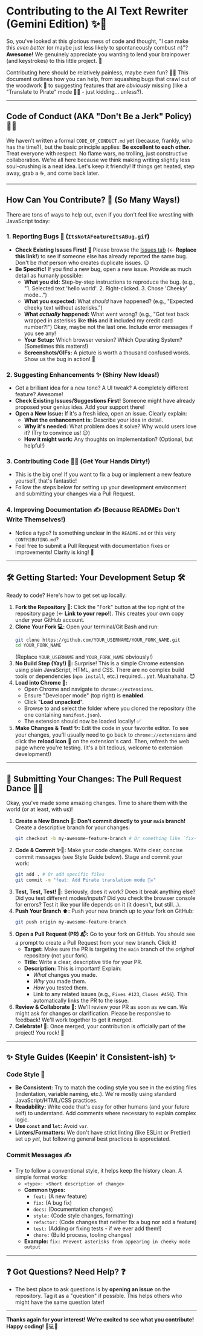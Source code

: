 # Contributing to the AI Text Rewriter (Gemini Edition) ✨🎉

So, you've looked at this glorious mess of code and thought, "I can make this *even better* (or maybe just less likely to spontaneously combust 🔥)"? **Awesome!** We genuinely appreciate you wanting to lend your brainpower (and keystrokes) to this little project. 🙏

Contributing here should be relatively painless, maybe even fun? 🤷‍♀️ This document outlines how you can help, from squashing bugs that crawl out of the woodwork 🐛 to suggesting features that are *obviously* missing (like a "Translate to Pirate" mode 🏴‍☠️ - just kidding... unless?).

---

## Code of Conduct (AKA "Don't Be a Jerk" Policy) 🤝💖

We haven't written a formal `CODE_OF_CONDUCT.md` yet (because, frankly, who has the time?), but the basic principle applies: **Be excellent to each other.** Treat everyone with respect. No flame wars, no trolling, just constructive collaboration. We're all here because we think making writing slightly less soul-crushing is a neat idea. Let's keep it friendly! If things get heated, step away, grab a ☕, and come back later.

---

## How Can You Contribute? 🤔 (So Many Ways!)

There are tons of ways to help out, even if you don't feel like wrestling with JavaScript today:

### 1. Reporting Bugs 🐞 (`ItsNotAFeatureItsABug.gif`)

*   **Check Existing Issues First!** 🧐 Please browse the [Issues tab](https://github.com/YOUR_USERNAME/YOUR_REPO_NAME/issues) (<- **Replace this link!**) to see if someone else has already reported the same bug. Don't be *that* person who creates duplicate issues. 😉
*   **Be Specific!** If you find a new bug, open a new issue. Provide as much detail as humanly possible:
    *   **What you did:** Step-by-step instructions to reproduce the bug. (e.g., "1. Selected text 'hello world'. 2. Right-clicked. 3. Chose 'Cheeky' mode...")
    *   **What you expected:** What *should* have happened? (e.g., "Expected cheeky text without asterisks.")
    *   **What *actually* happened:** What went wrong? (e.g., "Got text back wrapped in asterisks like **this** and it included my credit card number?!") Okay, maybe not the last one. Include error messages if you see any!
    *   **Your Setup:** Which browser version? Which Operating System? (Sometimes this matters!)
    *   **Screenshots/GIFs:** A picture is worth a thousand confused words. Show us the bug in action! 📸

### 2. Suggesting Enhancements ✨ (Shiny New Ideas!)

*   Got a brilliant idea for a new tone? A UI tweak? A completely different feature? Awesome!
*   **Check Existing Issues/Suggestions First!** Someone might have already proposed your genius idea. Add your support there!
*   **Open a New Issue:** If it's a fresh idea, open an issue. Clearly explain:
    *   **What the enhancement is:** Describe your idea in detail.
    *   **Why it's needed:** What problem does it solve? Why would users love it? (Try to convince us! 😉)
    *   **How it might work:** Any thoughts on implementation? (Optional, but helpful!)

### 3. Contributing Code 🧑‍💻 (Get Your Hands Dirty!)

*   This is the big one! If you want to fix a bug or implement a new feature yourself, that's fantastic!
*   Follow the steps below for setting up your development environment and submitting your changes via a Pull Request.

### 4. Improving Documentation ✍️ (Because READMEs Don't Write Themselves!)

*   Notice a typo? Is something unclear in the `README.md` or this very `CONTRIBUTING.md`?
*   Feel free to submit a Pull Request with documentation fixes or improvements! Clarity is king! 👑

---

## 🛠️ Getting Started: Your Development Setup 🛠️

Ready to code? Here's how to get set up locally:

1.  **Fork the Repository 🍴:** Click the "Fork" button at the top right of the repository page (<- **Link to your repo!**). This creates your own copy under your GitHub account.
2.  **Clone Your Fork 💻:** Open your terminal/Git Bash and run:
    ```bash
    git clone https://github.com/YOUR_USERNAME/YOUR_FORK_NAME.git
    cd YOUR_FORK_NAME
    ```
    (Replace `YOUR_USERNAME` and `YOUR_FORK_NAME` obviously!)
3.  **No Build Step (Yay!) 🎉:** Surprise! This is a simple Chrome extension using plain JavaScript, HTML, and CSS. There are no complex build tools or dependencies (`npm install`, etc.) required... *yet*. Muahahaha. 😈
4.  **Load into Chrome 🔧:**
    *   Open Chrome and navigate to `chrome://extensions`.
    *   Ensure "Developer mode" (top right) is **enabled**.
    *   Click "**Load unpacked**".
    *   Browse to and select the folder where you cloned the repository (the one containing `manifest.json`).
    *   The extension should now be loaded locally! ✅
5.  **Make Changes & Test! ✨:** Edit the code in your favorite editor. To see your changes, you'll usually need to go back to `chrome://extensions` and click the **reload icon** 🔄 on the extension's card. Then, refresh the web page where you're testing. (It's a bit tedious, welcome to extension development!)

---

## 🚀 Submitting Your Changes: The Pull Request Dance 💃🕺

Okay, you've made some amazing changes. Time to share them with the world (or at least, with us)!

1.  **Create a New Branch 🌿:** **Don't commit directly to your `main` branch!** Create a descriptive branch for your changes:
    ```bash
    git checkout -b my-awesome-feature-branch # Or something like `fix-asterisk-bug`
    ```
2.  **Code & Commit ✨💾:** Make your code changes. Write clear, concise commit messages (see Style Guide below). Stage and commit your work:
    ```bash
    git add . # Or add specific files
    git commit -m "feat: Add Pirate translation mode 🏴‍☠️"
    ```
3.  **Test, Test, Test! 🧪:** Seriously, does it work? Does it break anything else? Did you test different modes/inputs? Did you check the browser console for errors? Test it like your life depends on it (it doesn't, but still...).
4.  **Push Your Branch ⬆️:** Push your new branch up to *your* fork on GitHub:
    ```bash
    git push origin my-awesome-feature-branch
    ```
5.  **Open a Pull Request (PR) 📬:** Go to your fork on GitHub. You should see a prompt to create a Pull Request from your new branch. Click it!
    *   **Target:** Make sure the PR is targeting the `main` branch of the *original* repository (not your fork).
    *   **Title:** Write a clear, descriptive title for your PR.
    *   **Description:** This is important! Explain:
        *   *What* changes you made.
        *   *Why* you made them.
        *   *How* you tested them.
        *   Link to any related issues (e.g., `Fixes #123`, `Closes #456`). This automatically links the PR to the issue.
6.  **Review & Collaborate 🙏:** We'll review your PR as soon as we can. We might ask for changes or clarification. Please be responsive to feedback! We'll work together to get it merged.
7.  **Celebrate! 🎉:** Once merged, your contribution is officially part of the project! You rock! 🤘

---

## ✨ Style Guides (Keepin' it Consistent-ish) ✨

### Code Style 🎨

*   **Be Consistent:** Try to match the coding style you see in the existing files (indentation, variable naming, etc.). We're mostly using standard JavaScript/HTML/CSS practices.
*   **Readability:** Write code that's easy for other humans (and your future self) to understand. Add comments where necessary to explain complex logic.
*   **Use `const` and `let`:** Avoid `var`.
*   **Linters/Formatters:** We don't have strict linting (like ESLint or Prettier) set up *yet*, but following general best practices is appreciated.

### Commit Messages ✍️

*   Try to follow a conventional style, it helps keep the history clean. A simple format works:
    *   `<type>: <Short description of change>`
    *   **Common types:**
        *   `feat:` (A new feature)
        *   `fix:` (A bug fix)
        *   `docs:` (Documentation changes)
        *   `style:` (Code style changes, formatting)
        *   `refactor:` (Code changes that neither fix a bug nor add a feature)
        *   `test:` (Adding or fixing tests - if we ever add them!)
        *   `chore:` (Build process, tooling changes)
    *   **Example:** `fix: Prevent asterisks from appearing in cheeky mode output`

---

## ❓ Got Questions? Need Help? ❓

*   The best place to ask questions is by **opening an issue** on the repository. Tag it as a "question" if possible. This helps others who might have the same question later!

---

**Thanks again for your interest! We're excited to see what you contribute! Happy coding!** 🚀💻✨
